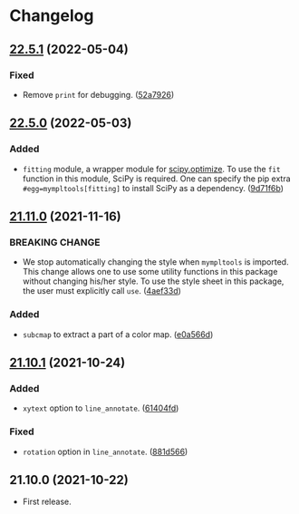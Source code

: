 # Changelog


<a name="22.5.1"></a>
## [22.5.1] (2022-05-04)
### Fixed
- Remove `print` for debugging.
  ([52a7926](https://github.com/tueda/mympltools/commit/52a7926730b71bcfde7b140ef5d7a236283688f5))


<a name="22.5.0"></a>
## [22.5.0] (2022-05-03)
### Added
- `fitting` module, a wrapper module for
  [scipy.optimize](https://docs.scipy.org/doc/scipy/reference/optimize.html).
  To use the `fit` function in this module, SciPy is required.
  One can specify the pip extra `#egg=mympltools[fitting]` to install SciPy as a dependency.
  ([9d71f6b](https://github.com/tueda/mympltools/commit/9d71f6bf345388bc75033eb873f8774e06275311))


<a name="21.11.0"></a>
## [21.11.0] (2021-11-16)
### BREAKING CHANGE
- We stop automatically changing the style when `mympltools` is imported.
  This change allows one to use some utility functions in this package without
  changing his/her style.
  To use the style sheet in this package, the user must explicitly call
  `use`.
  ([4aef33d](https://github.com/tueda/mympltools/commit/4aef33d578ed80a157f9de50a19ffbc232693d1a))

### Added
- `subcmap` to extract a part of a color map.
  ([e0a566d](https://github.com/tueda/mympltools/commit/e0a566d4e9e58db8a812ee0db2ee36547b376747))


<a name="21.10.1"></a>
## [21.10.1] (2021-10-24)
### Added
- `xytext` option to `line_annotate`.
  ([61404fd](https://github.com/tueda/mympltools/commit/61404fd4bd1be3c6fd57877bfee04a2a039013b0))

### Fixed
- `rotation` option in `line_annotate`.
  ([881d566](https://github.com/tueda/mympltools/commit/881d566728b6dcaee1305e24ba0fa654a472996a))


<a name="21.10.0"></a>
## 21.10.0 (2021-10-22)
- First release.


[22.5.1]: https://github.com/tueda/mympltools/compare/22.5.0...22.5.1
[22.5.0]: https://github.com/tueda/mympltools/compare/21.11.0...22.5.0
[21.11.0]: https://github.com/tueda/mympltools/compare/21.10.1...21.11.0
[21.10.1]: https://github.com/tueda/mympltools/compare/21.10.0...21.10.1
